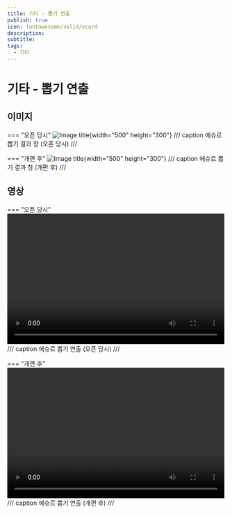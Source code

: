 ```yaml
---
title: 기타 - 뽑기 연출
publish: true
icon: fontawesome/solid/vcard
description: 
subtitle: 
tags:
  - 기타
---
```


# 기타 - 뽑기 연출

## 이미지

=== "오픈 당시"
    ![Image title](https://vitamink1.github.io/ashur-note/assets/others/gacha0.png){width="500" height="300"}
    /// caption
    에슈르 뽑기 결과 창 (오픈 당시)
    ///

=== "개편 후"
    ![Image title](https://vitamink1.github.io/ashur-note/assets/others/gacha3.png){width="500" height="300"}
    /// caption
    에슈르 뽑기 결과 창 (개편 후)
    ///

## 영상

=== "오픈 당시"
    <video controls preload="metadata" width="500" height="300">
      <source src="https://vitamink1.github.io/ashur-note/assets/others/gacha1.mp4" type="video/mp4">
    </video>
    /// caption
    에슈르 뽑기 연출 (오픈 당시)
    ///

=== "개편 후"
    <video controls preload="metadata" width="500" height="300">
      <source src="https://vitamink1.github.io/ashur-note/assets/others/gacha2.mp4" type="video/mp4">
    </video>
    /// caption
    에슈르 뽑기 연출 (개편 후)
    ///
